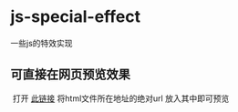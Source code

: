# js-special-effect
一些js的特效实现

## 可直接在网页预览效果
  打开 [此链接](http://htmlpreview.github.io/) 将html文件所在地址的绝对url 放入其中即可预览
